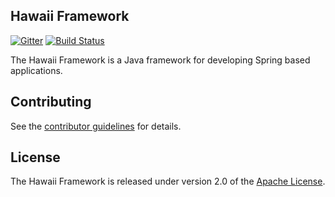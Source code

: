 ## Hawaii Framework

[![Gitter](https://badges.gitter.im/hawaiifw/hawaii-framework.svg)](https://gitter.im/hawaiifw/hawaii-framework?utm_source=badge&utm_medium=badge&utm_campaign=pr-badge)
[![Build Status](https://travis-ci.org/hawaiifw/hawaii-framework.svg?branch=master)](https://travis-ci.org/hawaiifw/hawaii-framework)

The Hawaii Framework is a Java framework for developing Spring based applications.

## Contributing

See the [contributor guidelines][] for details.

## License
The Hawaii Framework is released under version 2.0 of the [Apache License][].

[contributor guidelines]: https://github.com/hawaiifw/hawaii-framework/blob/master/README.md
[Apache License]: http://www.apache.org/licenses/LICENSE-2.0
